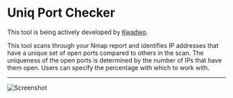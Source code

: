 <!DOCTYPE html>
<html lang="en">
<head>
<meta charset="UTF-8">
<meta name="viewport" content="width=device-width, initial-scale=1.0">
</head>
<body>

<div class="container">
    <h1>Uniq Port Checker</h1> 
    <p>This tool is being actively developed by <a href="https://www.linkedin.com/in/kwadwo-agyei-amoako/">Kwadwo</a>.</p>
    <p>This tool scans through your Nmap report and identifies IP addresses that have a unique set of open ports compared to others in the scan. The uniqueness of the open ports is determined by the number of IPs that have them open. Users can specify the percentage with which to work with.</p>
    <hr>
    <img src="https://github.com/kwadamoako/unique_port_checker/assets/137792889/45042960-4dd0-4175-90ba-f334f7d58d13" alt="Screenshot">
</div>

</body>
</html>
